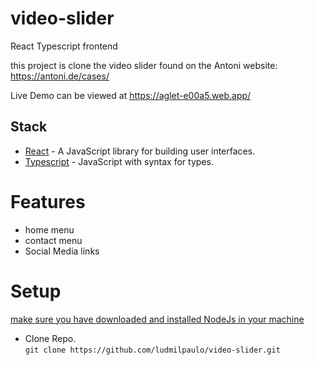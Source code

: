 # video-slider



React Typescript frontend 

this project is clone the video slider found on the Antoni website: https://antoni.de/cases/ <br>

Live Demo can be viewed at https://aglet-e00a5.web.app/

## Stack

- [React](https://reactjs.org/) - A JavaScript library for building user interfaces.
- [Typescript](https://www.typescriptlang.org/) - JavaScript with syntax for types.

# Features
* home menu
* contact menu
* Social Media links



# Setup


[make sure you have downloaded and  installed NodeJs in your machine](https://nodejs.org/en/)<br>

- Clone Repo.<br>
`git clone https://github.com/ludmilpaulo/video-slider.git` 



 

